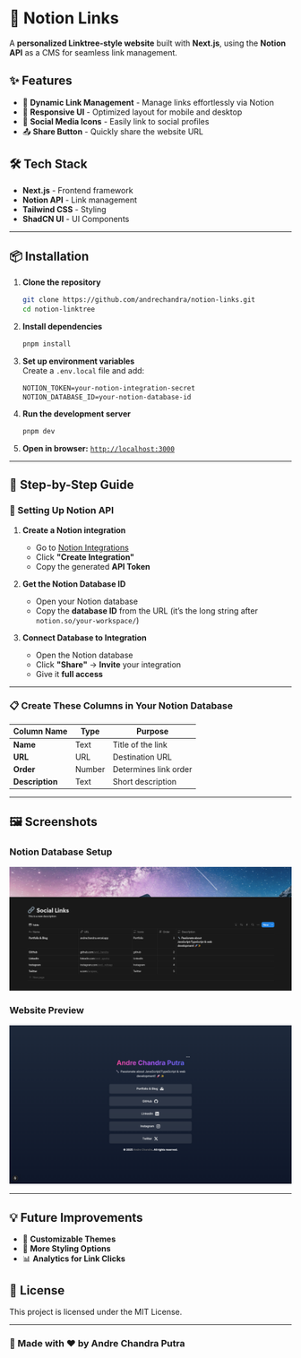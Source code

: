 # 🚀 Notion Links

A **personalized Linktree-style website** built with **Next.js**, using the **Notion API** as a CMS for seamless link management.

## ✨ Features

- 🔗 **Dynamic Link Management** - Manage links effortlessly via Notion
- 🎨 **Responsive UI** - Optimized layout for mobile and desktop
- 📢 **Social Media Icons** - Easily link to social profiles
- 📤 **Share Button** - Quickly share the website URL

## 🛠️ Tech Stack

- **Next.js** - Frontend framework
- **Notion API** - Link management
- **Tailwind CSS** - Styling
- **ShadCN UI** - UI Components

---

## 📦 Installation

1. **Clone the repository**
   ```bash
   git clone https://github.com/andrechandra/notion-links.git
   cd notion-linktree
   ```
2. **Install dependencies**
   ```bash
   pnpm install
   ```
3. **Set up environment variables**  
   Create a `.env.local` file and add:
   ```env
   NOTION_TOKEN=your-notion-integration-secret
   NOTION_DATABASE_ID=your-notion-database-id
   ```
4. **Run the development server**
   ```bash
   pnpm dev
   ```
5. **Open in browser:** [`http://localhost:3000`](http://localhost:3000)

---

## 📌 Step-by-Step Guide

### 🔗 Setting Up Notion API

1. **Create a Notion integration**

   - Go to [Notion Integrations](https://www.notion.so/my-integrations)
   - Click **"Create Integration"**
   - Copy the generated **API Token**

2. **Get the Notion Database ID**

   - Open your Notion database
   - Copy the **database ID** from the URL (it’s the long string after `notion.so/your-workspace/`)

3. **Connect Database to Integration**
   - Open the Notion database
   - Click **"Share"** → **Invite** your integration
   - Give it **full access**

---

### 📋 Create These Columns in Your Notion Database

| Column Name     | Type   | Purpose               |
| --------------- | ------ | --------------------- |
| **Name**        | Text   | Title of the link     |
| **URL**         | URL    | Destination URL       |
| **Order**       | Number | Determines link order |
| **Description** | Text   | Short description     |

---

## 🖼️ Screenshots

### **Notion Database Setup**

![Notion Database Example](public/images/social-links-notion.png)

### **Website Preview**

![Website Preview](public/images/social-links-website.png)

---

## 💡 Future Improvements

- 📝 **Customizable Themes**
- 🎨 **More Styling Options**
- 📊 **Analytics for Link Clicks**

## 📜 License

This project is licensed under the MIT License.

---

### 🚀 Made with ❤️ by Andre Chandra Putra
